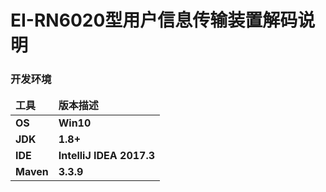 # EI-RN6020型用户信息传输装置解码说明
<h3>开发环境</h3>
<table>
    <thead>
        <tr>
            <td><strong>工具</strong></td> 
            <td><strong>版本描述</strong></td> 
        </tr>
    </thead>
    <tbody>
        <tr>
           <td><strong>OS</strong></td> 
           <td><strong>Win10</strong></td> 
        </tr>
        <tr>
           <td><strong>JDK</strong></td> 
           <td><strong>1.8+</strong></td> 
        </tr>
        <tr>
           <td><strong>IDE</strong></td> 
           <td><strong>IntelliJ IDEA 2017.3</strong></td> 
        </tr>
        <tr>
           <td><strong>Maven</strong></td> 
           <td><strong>3.3.9</strong></td> 
        </tr>
   </tbody>
</table>
